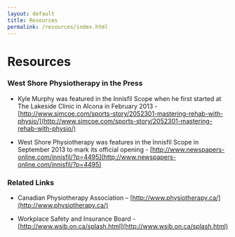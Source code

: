 ```yaml
---
layout: default
title: Resources
permalink: /resources/index.html
---
```


# Resources

### West Shore Physiotherapy in the Press

- Kyle Murphy was featured in the Innisfil Scope when he first started at The Lakeside Clinic in Alcona in February 2013 - [http://www.simcoe.com/sports-story/2052301-mastering-rehab-with-physio/](http://www.simcoe.com/sports-story/2052301-mastering-rehab-with-physio/)

- West Shore Physiotherapy was features in the Innisfil Scope in September 2013 to mark its official opening - [http://www.newspapers-online.com/innisfil/?p=4495](http://www.newspapers-online.com/innisfil/?p=4495)

### Related Links

- Canadian Physiotherapy Association – [http://www.physiotherapy.ca/](http://www.physiotherapy.ca/)

- Workplace Safety and Insurance Board - [http://www.wsib.on.ca/splash.html](http://www.wsib.on.ca/splash.html)
